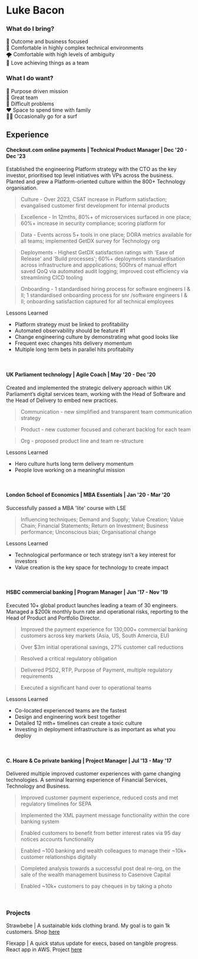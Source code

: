 # Luke Bacon

### What do I bring?

💸 Outcome and business focused <br>
🤯 Comfortable in highly complex technical environments <br>
🌪️ Comfortable with high levels of ambiguity <br>
🤝 Love achieving things as a team <br>

### What I do want?

🙌 Purpose driven mission <br>
🤝 Great team <br>
🧐 Difficult problems <br>
❤️ Space to spend time with family <br>
🏄‍♂️ Occasionally go for a surf <br>

## Experience

#### Checkout.com online payments | Technical Product Manager | Dec '20 - Dec '23

Established the engineering Platform strategy with the CTO as the key investor, prioritised top level initiatives with VPs across the business. Planted and grew a Platform-oriented culture within the 800+ Technology organisation.

> Culture - Over 2023, CSAT increase in Platform satisfaction; evangalised customer first development for internal products <br>

> Excellence - In 12mths, 80%+ of microservices surfaced in one place; 60%+ increase in security compliance; scoring platform for   <br>

> Data - Events across 5+ tools in one place; DORA metrics available for all teams; implemented GetDX survey for Technology org <br>

> Deployments - Highest GetDX satisfaction ratings with 'Ease of Release' and 'Build processes';  60%+ deployments standardisation across infrastructure and appplications; 500hrs of manual effort saved QoQ via automated audit logging; improved cost efficiency via streamlining CICD tooling <br>

> Onboarding - 1 standardised hiring process for software engineers I & II; 1 standardised onboarding process for snr /software engineers I & II; onboarding satisfaction captured for all technical employees <br>

Lessons Learned 
- Platform strategy must be linked to profitability
- Automated observability should be feature #1
- Change engineering culture by demonstrating what good looks like
- Frequent exec changes hits delivery momentum
- Multiple long term bets in parallel hits profitabilty
<br>

#### UK Parliament technology | Agile Coach | May '20 - Dec '20

Created and implemented the strategic delivery approach within UK Parliament’s digital services team, working with the Head of Software and the Head of Delivery to embed new practices.

> Communication - new simplified and transparent team communication strategy <br>

> Product - new customer focused and coherant backlog for each team  <br>

> Org - proposed product line and team re-structure <br>

Lessons Learned
- Hero culture hurts long term delivery momentum
- People love working on a meaningful mission
<br>

#### London School of Economics | MBA Essentials | Jan '20 - Mar '20

Successfully passed a MBA 'lite' course with LSE

> Influencing techniques; Demand and Supply; Value Creation; Value Chain; Financial Statements; Return on Investment; Business performance; Unconscious bias; Organisational change <br>

Lessons Learned
- Technological performance or tech strategy isn't a key interest for investors
- Value creation is the key space for technology to create impact
<br>

#### HSBC commercial banking | Program Manager | Jun '17 - Nov '19

Executed 10+ global product launches leading a team of 30 engineers. Managed a $200k monthly burn rate and operational risks, reporting to the Head of Product and Portfolio Director.

> Improved the payment experience for 130,000+ commercial banking customers across key markets (Asia, US, South Amercia, EU) <br>

> Over $3m initial operational savings, 27% customer call reductions <br>

> Resolved a critical regulatory obligation <br>

> Delivered PSD2, RTP, Purpose of Payment, multiple regulatory requirements <br>

> Executed a significant hand over to operational teams <br>

Lessons Learned
- Co-located experienced teams are the fastest
- Design and engineering work best together
- Detailed 12 mth+ timelines can create a toxic culture
- Investing in deployment infrastructure is as important as what you deploy
<br>

#### C. Hoare & Co private banking | Project Manager | Jul '13 - May '17

Delivered multiple improved customer experiences with game changing technologies. A seminal learning experience of Financial Services, Technology and Business.

> Improved customer payment experience, reduced costs and met regulatory timelines for SEPA <br>

> Implemented the XML payment message functionality within the core banking system <br>

> Enabled customers to benefit from better interest rates via 95 day notices accounts functionality <br>

> Enabled ~100 banking and wealth colleagues to manage their ~10k+ customer relationships digitally <br>

> Completed analysis towards a successful post deal re-org, on the sale of the wealth management business to Casenove Capital <br>

> Enabled ~10k+ customers to pay cheques in by taking a photo <br>
<br>

### Projects

Strawbebe | A sustainable kids clothing brand. My goal is to gain 1k customers. Shop [here](strawbebe.com)

Flexapp | A quick status update for execs, based on tangible progress. React app in AWS. Project [here](https://github.com/The-Flex-App)

